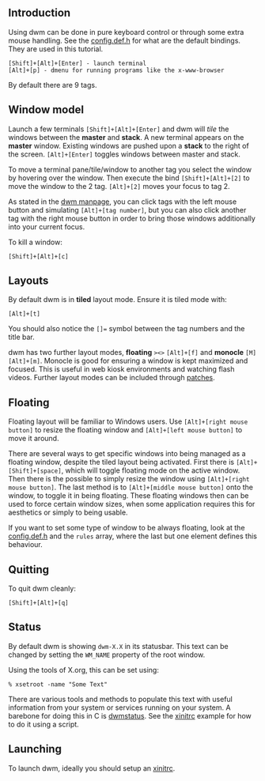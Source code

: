 Introduction
------------

Using dwm can be done in pure keyboard control or through some extra mouse
handling. See the
[config.def.h](http://hg.suckless.org/dwm/file/tip/config.def.h) for what
are the default bindings. They are used in this tutorial.

	[Shift]+[Alt]+[Enter] - launch terminal
	[Alt]+[p] - dmenu for running programs like the x-www-browser

By default there are 9 tags.

Window model
------------

Launch a few terminals `[Shift]+[Alt]+[Enter]` and dwm will _tile_ the windows
between the **master** and **stack**. A new terminal appears on the **master**
window. Existing windows are pushed upon a **stack** to the right of the
screen. `[Alt]+[Enter]` toggles windows between master and stack.

To move a terminal pane/tile/window to another tag you select the window by
hovering over the window. Then execute the bind `[Shift]+[Alt]+[2]` to move the
window to the 2 tag. `[Alt]+[2]` moves your focus to tag 2.

As stated in the [dwm manpage](http://man.suckless.org/dwm/1/dwm), you can click tags with the left mouse button and simulating `[Alt]+[tag number]`, but you can also click another tag with the right mouse button in order to bring those windows additionally
into your current focus.

To kill a window:

	[Shift]+[Alt]+[c]

Layouts
-------

By default dwm is in **tiled** layout mode. Ensure it is tiled mode with:

	[Alt]+[t]

You should also notice the `[]=` symbol between the tag numbers and the title bar.

dwm has two further layout modes, **floating** `><>` `[Alt]+[f]` and
**monocle** `[M]` `[Alt]+[m]`. Monocle is good for ensuring a window is kept
maximized and focused. This is useful in web kiosk environments and watching
flash videos. Further layout modes can be included through [patches](http://dwm.suckless.org/patches/).

Floating
--------

Floating layout will be familiar to Windows users. Use `[Alt]+[right mouse
button]` to resize the floating window and `[Alt]+[left mouse button]` to move
it around.

There are several ways to get specific windows into being managed as a
floating window, despite the tiled layout being activated. First there is
`[Alt]+[Shift]+[space]`, which will toggle floating mode on the active window.
Then there is the possible to simply resize the window using `[Alt]+[right
mouse button]`. The last method is to `[Alt]+[middle mouse button]` onto the
window, to toggle it in being floating. These floating windows then can be
used to force certain window sizes, when some application requires this for
aesthetics or simply to being usable.

If you want to set some type of window to be always floating, look at the
[config.def.h](http://hg.suckless.org/dwm/file/tip/config.def.h) and the
`rules` array, where the last but one element defines this behaviour.

Quitting
--------

To quit dwm cleanly:

	[Shift]+[Alt]+[q]

Status
------

By default dwm is showing `dwm-X.X` in its statusbar. This text can be
changed by setting the `WM_NAME` property of the root window.

Using the tools of X.org, this can be set using:

	% xsetroot -name "Some Text"

There are various tools and methods to populate this text with useful
information from your system or services running on your system. A barebone
for doing this in C is [dwmstatus](http://dwm.suckless.org/dwmstatus/).
See the [xinitrc](http://git.webconverger.org/?p=home.git;a=blob_plain;f=.xinitrc)
example for how to do it using a script.

Launching
---------

To launch dwm, ideally you should setup an [xinitrc](http://git.webconverger.org/?p=home.git;a=blob_plain;f=.xinitrc).

